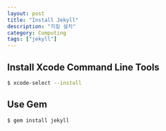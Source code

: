 ```yaml
---
layout: post
title: "Install Jekyll"
description: "지킬 설치"
category: Computing
tags: ["jekyll"]
---
```



## Install Xcode Command Line Tools

```sh
$ xcode-select --install
```

## Use Gem

```sh
$ gem install jekyll
```

